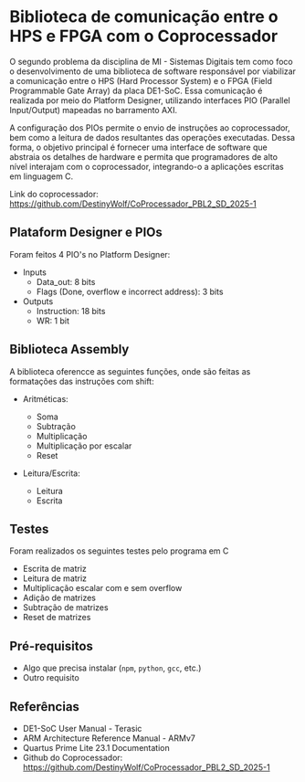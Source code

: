 # Biblioteca de comunicação entre o HPS e FPGA com o Coprocessador

O segundo problema da disciplina de MI - Sistemas Digitais tem como foco o desenvolvimento de uma biblioteca de software responsável por viabilizar a comunicação entre o HPS (Hard Processor System) e o FPGA (Field Programmable Gate Array) da placa DE1-SoC. Essa comunicação é realizada por meio do Platform Designer, utilizando interfaces PIO (Parallel Input/Output) mapeadas no barramento AXI.

A configuração dos PIOs permite o envio de instruções ao coprocessador, bem como a leitura de dados resultantes das operações executadas. Dessa forma, o objetivo principal é fornecer uma interface de software que abstraia os detalhes de hardware e permita que programadores de alto nível interajam com o coprocessador, integrando-o a aplicações escritas em linguagem C.

Link do coprocessador: https://github.com/DestinyWolf/CoProcessador_PBL2_SD_2025-1
## Plataform Designer e PIOs

Foram feitos 4 PIO's no Platform Designer:
- Inputs
  - Data_out: 8 bits
  - Flags (Done, overflow e incorrect address): 3 bits
- Outputs
  - Instruction: 18 bits
  - WR: 1 bit


## Biblioteca Assembly
A biblioteca oferencce as seguintes funções, onde são feitas as formatações das instruções com shift:
- Aritméticas:
  - Soma
  - Subtração
  - Multiplicação
  - Multiplicação por escalar
  - Reset

- Leitura/Escrita: 
  - Leitura
  - Escrita


## Testes
Foram realizados os seguintes testes pelo programa em C
- Escrita de matriz
- Leitura de matriz
- Multiplicação escalar com e sem overflow
- Adição de matrizes
- Subtração de matrizes
- Reset de matrizes

## Pré-requisitos

- Algo que precisa instalar (`npm`, `python`, `gcc`, etc.)
- Outro requisito

## Referências

- DE1-SoC User Manual - Terasic
- ARM Architecture Reference Manual - ARMv7
- Quartus Prime Lite 23.1 Documentation
- Github do Coprocessador: https://github.com/DestinyWolf/CoProcessador_PBL2_SD_2025-1
